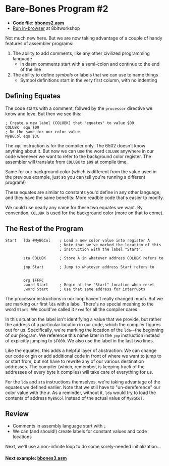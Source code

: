 # Bare-Bones Program #2

* **Code file: [bbones2.asm](./bbones2.asm "Link to source code file for bbones2.asm")**
* [Run in-browser](https://8bitworkshop.com/v3.3.0/embed.html?p=vcs&r=TFpHAAAQAAAAAFTPFAojAQECAwSpPIUJTADw%2FwQfBB8EHwQfBB8EHwQfBB8EHwQfBB8EHwQfBB8EHwQfBB8EHwQfBB8EHwQfBB8EHwQfBB8EHwQfBB8EHwQfBB4EHAQHAPAA8A%3D%3D "Link to in-browser emulation of bbones2.asm") at 8bitworkshop

Not much new here. But we are now taking advantage of a couple of handy features of assembler programs:

1. The ability to add comments, like any other civilized programming language
   * In dasm comments start with a semi-colon and continue to the end of the line
1. The ability to define *symbols* or labels that we can use to name things
   * Symbol definitions start in the very first column, with no indenting

## Defining Equates

The code starts with a comment, follwed by the `processor` directive we know and love. But then we see this:

```assembly
; Create a new label (COLUBK) that "equates" to value $09
COLUBK  equ $09
; Do the same for our color value
MyBGCol equ $3C
```
The `equ` instruction is for the compiler only. The 6502 doesn't know anything about it. But now we can use the word `COLUBK` anywhere in our code whenever we want to refer to the background color register. The assembler will translate from `COLUBK` to `$09` at compile time.

Same for our background color (which is different from the value used in the previous example, just so you can tell you're running a different program!)

These equates are similar to constants you'd define in any other language, and they have the same benefits: More readble code that's easier to modify.

We could use nearly any name for these two equates we want. By convention, `COLUBK` is used for the background color (more on that to come).

## The Rest of the Program

```assembly
Start   lda #MyBGCol    ; Load a new color value into register A
                        ; Note that we've marked the location of this
                        ; instruction with the label "Start".

        sta COLUBK      ; Store A in whatever address COLUBK refers to

        jmp Start       ; Jump to whatever address Start refers to


        org $FFFC
        .word Start     ; Begin at the "Start" location when reset
        .word Start     ; Use that same address for interrupts
```

The processor instructions in our loop haven't really changed much. But we are marking our first `lda` with a label. There's no special meaning to the word `Start`. We could've called it `Fred` for all the compiler cares.

In this situation the label isn't identifying a value that we provide, but rather the address of a particular location in our code, which the compiler figures out for us. Specifically, we're marking the location of the `lda`--the beginning of our program. We reference this name later in the `jmp` instruction instead of explicitly jumping to `$F000`. We also use the label in the last two lines.

Like the equates, this adds a helpful layer of abstraction. We can change our code origin or add additional code in front of where we want to jump to or start from, but not have to rewrite any of our various destination addresses. The compiler (which, remember, is keeping track of the addresses of every byte it compiles) will take care of everything for us.

For the `lda` and `sta` instructions themselves, we're taking advantage of the equates we defined earlier. Note that we still have to "un-dereference" our color value with the `#`. As a reminder, without it, `lda` would try to load the contents of address `MyBGCol` instead of the actual value of `MyBGCol`.


## Review

* Comments in assembly language start with `;`
* We can (and should!) create labels for constant values and code locations

Next, we'll use a non-infinite loop to do some sorely-needed initialization...

#### Next example: [bbones3.asm](./bbones3.md)
